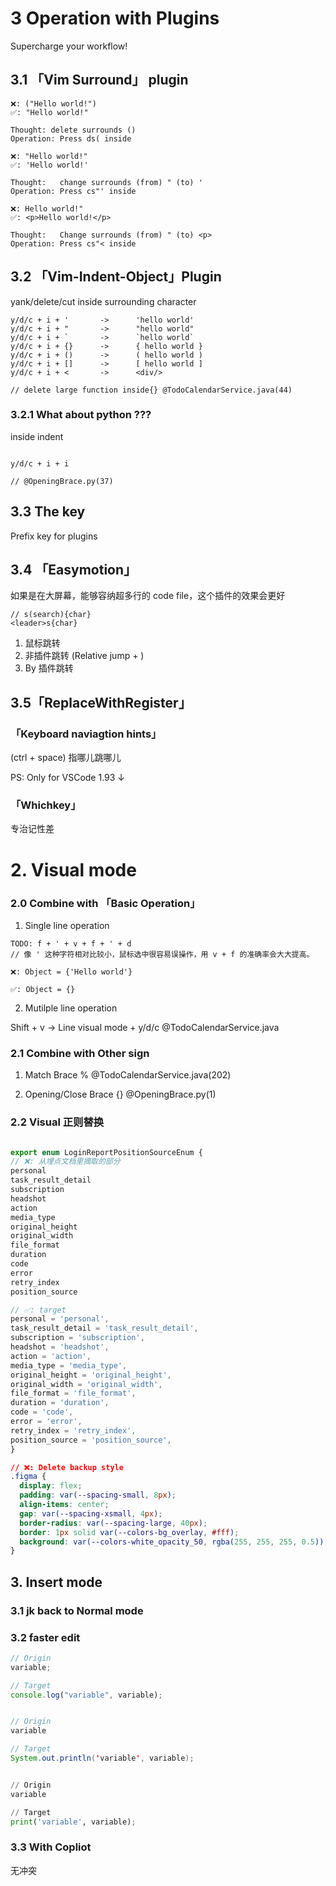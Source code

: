 # 3 Operation with Plugins

Supercharge your workflow!

## 3.1 「Vim Surround」 plugin

```
❌: ("Hello world!")
✅: "Hello world!"

Thought: delete surrounds ()
Operation: Press ds( inside
```

```
❌: "Hello world!"
✅: 'Hello world!'

Thought:   change surrounds (from) " (to) '
Operation: Press cs"' inside
```

```
❌: Hello world!"
✅: <p>Hello world!</p>

Thought:   Change surrounds (from) " (to) <p>
Operation: Press cs"< inside
```

## 3.2 「Vim-Indent-Object」Plugin

yank/delete/cut inside surrounding character

```
y/d/c + i + '       ->      'hello world'
y/d/c + i + "       ->      "hello world"
y/d/c + i + `       ->      `hello world`
y/d/c + i + {}      ->      { hello world }
y/d/c + i + ()      ->      ( hello world )
y/d/c + i + []      ->      [ hello world ]
y/d/c + i + <       ->      <div/>

// delete large function inside{} @TodoCalendarService.java(44)
```

### 3.2.1 What about python ???

<operation> inside indent

```

y/d/c + i + i

// @OpeningBrace.py(37)
```

## 3.3 The <leader> key

Prefix key for plugins

## 3.4 「Easymotion」

如果是在大屏幕，能够容纳超多行的 code file，这个插件的效果会更好

```
// s(search){char}
<leader>s{char}
```

1. 鼠标跳转
2. 非插件跳转 (Relative jump + )
3. By 插件跳转

## 3.5「ReplaceWithRegister」

### 「Keyboard naviagtion hints」

(ctrl + space) 指哪儿跳哪儿

PS: Only for VSCode 1.93 ↓

### 「Whichkey」

专治记性差

# 2. Visual mode

### 2.0 Combine with 「Basic Operation」

1. Single line operation

```
TODO: f + ' + v + f + ' + d
// 像 ' 这种字符相对比较小，鼠标选中很容易误操作，用 v + f 的准确率会大大提高。

❌: Object = {'Hello world'}

✅: Object = {}
```

2. Mutilple line operation

Shift + v -> Line visual mode + y/d/c
@TodoCalendarService.java

### 2.1 Combine with Other sign

1. Match Brace %
   @TodoCalendarService.java(202)

2. Opening/Close Brace {}
   @OpeningBrace.py(1)

### 2.2 Visual 正则替换

```ts

export enum LoginReportPositionSourceEnum {
// ❌: 从埋点文档里摘取的部分
personal
task_result_detail
subscription
headshot
action
media_type
original_height
original_width
file_format
duration
code
error
retry_index
position_source

// ✅: target
personal = 'personal',
task_result_detail = 'task_result_detail',
subscription = 'subscription',
headshot = 'headshot',
action = 'action',
media_type = 'media_type',
original_height = 'original_height',
original_width = 'original_width',
file_format = 'file_format',
duration = 'duration',
code = 'code',
error = 'error',
retry_index = 'retry_index',
position_source = 'position_source',
}

```

```css
// ❌: Delete backup style
.figma {
  display: flex;
  padding: var(--spacing-small, 8px);
  align-items: center;
  gap: var(--spacing-xsmall, 4px);
  border-radius: var(--spacing-large, 40px);
  border: 1px solid var(--colors-bg_overlay, #fff);
  background: var(--colors-white_opacity_50, rgba(255, 255, 255, 0.5));
}
```

## 3. Insert mode

### 3.1 jk back to Normal mode

### 3.2 faster edit

```js
// Origin
variable;

// Target
console.log("variable", variable);
```

```java

// Origin
variable

// Target
System.out.println('variable', variable);

```

```python

// Origin
variable

// Target
print('variable', variable);

```

### 3.3 With Copliot

无冲突
